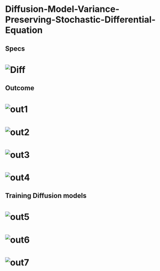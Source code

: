 # Diffusion-Model-Variance-Preserving-Stochastic-Differential-Equation

## Specs
# ![Diff](specs/Diff1.png)

## Outcome
# ![out1](outcome/out1.png)
# ![out2](outcome/out2.png)
# ![out3](outcome/out3.png)
# ![out4](outcome/out4.png)

## Training Diffusion models

# ![out5](outcome/out5.png)
# ![out6](outcome/out6.png)
# ![out7](outcome/out7.png)




